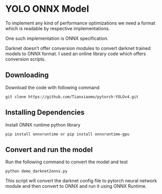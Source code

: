 # YOLO ONNX Model

To implement any kind of performance optimizations we need a format which is readable by respective implementations.

One such implementation is ONNX specification.

Darknet doesn’t offer conversion modules to convert darknet trained models to ONNX format. I used an online library code which offers conversion scripts.&#x20;

## Downloading

Download the code with following command

```
git clone https://github.com/Tianxiaomo/pytorch-YOLOv4.git
```

## Installing Dependencies

Install ONNX runtime python library

```
pip install onnxruntime or pip install onnxruntime-gpu
```

## Convert and run the model

Run the following command to convert the model and test

```
python demo_darknet2onnx.py
```

This script will convert the darknet config file to pytorch neural network module and then convert to ONNX and run it using ONNX Runtime.
